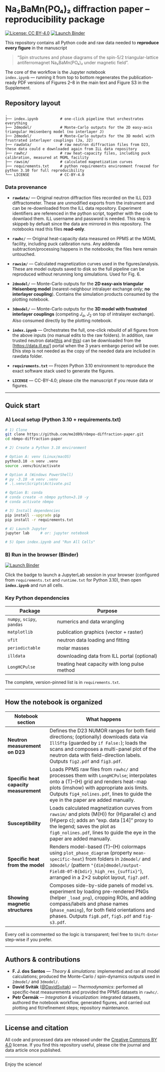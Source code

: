 # Na₂BaMn(PO₄)₂ diffraction paper – reproducibility package
[![License: CC BY-4.0](https://img.shields.io/badge/License-CC%20BY--4.0-lightgrey.svg)](LICENSE)
[![Launch Binder](https://mybinder.org/badge_logo.svg)](https://mybinder.org/v2/gh/me2d09/nbmpo-diffraction-paper/HEAD?labpath=index.ipynb)

This repository contains all Python code and raw data needed to **reproduce every
figure** in the manuscript

> “Spin structures and phase diagrams of the spin-5/2 triangular-lattice
> antiferromagnet Na₂BaMn(PO₄)₂ under magnetic field”.

The core of the workflow is the Jupyter notebook  
`index.ipynb` — running it from top to bottom regenerates the publication-ready
PDF versions of Figures 2–8 in the main text and Figure S3 in the Supplement.

## Repository layout
```
.
├── index.ipynb          # one-click pipeline that orchestrates everything
├── 2dmodel/             # Monte-Carlo outputs for the 2D easy-axis triangular Heisenberg model (no interlayer J)
├── 2dmodel/             # Monte-Carlo outputs for the 3D model with frustrated interlayer couplings (Ja, J2)
├── rawdata/             # raw neutron diffraction files from D23, these data could e downloaded again from ILL data repository
├── rawhc/               # raw heat-capacity files, including puck calibration, measured at MGML facility
├── rawsim/              # calculated magnetization curves
├── requirements.txt     # python requirements environment freezed for python 3.10 for full reproducibility
└── LICENSE              # CC-BY-4.0
````

### Data provenance

* **`rawdata/`** — Original neutron diffraction files recorded on the ILL D23 diffractometer. These are unmodified exports from the instrument and can be re-downloaded from the ILL data repository. Experiment identifiers are referenced in the python script, together with the code to downlaod them. ILL username and password is needed. This step is skippeb by defualt since the data are mirrored in this repository. The notebooks read this files **read-only**.

* **`rawhc/`** — Original heat-capacity data measured on PPMS at the MGML facility, including puck calibration runs. Any addenda subtraction/processing happens in the notebooks; the files here remain untouched.

* **`rawsim/`** — Calculated magnetization curves used in the figures/analysis. These are model outputs saved to disk so the full pipeline can be reproduced without rerunning long simulations. Used for Fig. 6.

* **`2dmodel/`** — Monte-Carlo outputs for the **2D easy-axis triangular Heisenberg model** (nearest-neighbour intralayer exchange only; **no interlayer coupling**). Contains the simulation products consumed by the plotting notebook.

* **`3dmodel/`** — Monte-Carlo outputs for the **3D model with frustrated interlayer couplings** (competing $J_a$, $J_2$ on top of intralayer exchange). Also consumed directly by the plotting notebook.

* **`index.ipynb`** — Orchestrates the full, one-click rebuild of all figures from the above inputs (no manual edits to the raw folders). In addition, raw trusted neutron data([this](https://doi.ill.fr/10.5291/ILL-DATA.5-41-1252) and [this](https://doi.ill.fr/10.5291/ILL-DATA.CRG-3064)) can be downloaded from the [https://data.ill.eu/] portal when the 3 years embargo period will be over. Ehis step is not needed as the copy of the needed data are included in rawdata folder.

* **`requirements.txt`** — Frozen Python 3.10 environment to reproduce the exact software stack used to generate the figures.

* **`LICENSE`** — CC-BY-4.0; please cite the manuscript if you reuse data or figures.


---

## Quick start

### A) Local setup (Python 3.10 + requirements.txt)

```bash
# 1) Clone
git clone https://github.com/me2d09/nbmpo-diffraction-paper.git
cd nbmpo-diffraction-paper

# 2) Create a Python 3.10 environment

# Option A: venv (Linux/macOS)
python3.10 -m venv .venv
source .venv/bin/activate

# Option A (Windows PowerShell)
# py -3.10 -m venv .venv
# .\.venv\Scripts\Activate.ps1

# Option B: conda
# conda create -n nbmpo python=3.10 -y
# conda activate nbmpo

# 3) Install dependencies
pip install --upgrade pip
pip install -r requirements.txt

# 4) Launch Jupyter
jupyter lab     # or: jupyter notebook

# 5) Open index.ipynb and "Run All Cells"
```

### B) Run in the browser (Binder)

[![Launch Binder](https://mybinder.org/badge_logo.svg)](https://mybinder.org/v2/gh/me2d09/nbmpo-diffraction-paper/HEAD?labpath=index.ipynb)

Click the badge to launch a JupyterLab session in your browser (configured from `requirements.txt` and `runtime.txt` for Python 3.10), then open **`index.ipynb`** and run all cells.


### Key Python dependencies

| Package                    | Purpose                                        |
| -------------------------- | ---------------------------------------------- |
| `numpy`, `scipy`, `pandas` | numerics and data wrangling                    |
| `matplotlib`               | publication graphics (vector + raster)         |
| `ufit`                     | neutron data loading and fitting               |
| `periodictable`            | molar masses                                   |
| `illdata`                  | downloading data from ILL portal (optional)    |
| `LongHCPulse`              | treating heat capacity with long pulse method  |

The complete, version-pinned list is in `requirements.txt`.

---

## How the notebook is organized

| Notebook section | What happens |
| --- | --- |
| **Neutron measurement on D23** | Defines the D23 NUMOR ranges for both field directions; (optionally) downloads data via `IllSftp` (guarded by `if False:`); loads the scans and composes a multi-panel plot of the neutron data with field-direction labels. Outputs `fig2.pdf` and `fig3.pdf`. |
| **Specific heat capacity measurement** | Loads PPMS raw files from `rawhc/` and processes them with `LongHCPulse`; interpolates onto a \(T\)–\(H\) grid and renders heat-map plots (imshow) with appropriate axis limits. Outputs `fig4_nolines.pdf`, lines to guide the eye in the paper are added manually. |
| **Susceptibility** | Loads calculated magnetization curves from `rawsim/` and plots \(M(H)\) for \(H\parallel c\) and \(H\perp c\); adds an “exp. data [14]” proxy to the legend; saves the plot as `fig6_nolines.pdf`, lines to guide the eye in the paper are added manually. |
| **Specific heat from the model** | Renders model-based \(T\)–\(H\) colormaps using `plot_phase_diagram` (property `mean-specific-heat`) from folders in `2dmodel/` and `3dmodel/` (pattern `"{dim}dmodel/output-Field8-0T-B{bdir}_high_res_{suffix}"`), arranged in a 2×2 subplot layout, `fig7.pdf`. |
| **Showing magnetic structures** | Composes side-by-side panels of model vs. experiment by loading pre-rendered PNGs (helper `_load_png`), cropping ROIs, and adding compass/labels and phase names (`phase_naming`), for both field orientations and phases. Outputs `fig8.pdf`, `fig5.pdf` and `fig-s3.pdf`. |

Every cell is commented so the logic is transparent; feel free to
`Shift-Enter` step-wise if you prefer.

---

## Authors & contributions

* **F. J. dos Santos** — *Theory & simulations*: implemented and ran all model calculations; produced the Monte-Carlo / spin-dynamics outputs used in `2dmodel/` and `3dmodel/`.
* **David Sviták** ([@DavidSvitak](https://github.com/DavidSvitak)) — *Thermodynamics*: performed all specific-heat measurements and provided the PPMS datasets in `rawhc/`.
* **Petr Čermák** — *Integration & visualization*: integrated datasets, authored the notebook workflow, generated figures, and carried out plotting and fit/refinement steps; repository maintenance.


---

## License and citation

All code and processed data are released under the
[Creative Commons BY 4.0](LICENSE) license.
If you find this repository useful, please cite the journal and data article once
published.

---

Enjoy the science!